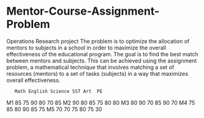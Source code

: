 # Mentor-Course-Assignment-Problem
Operations Research project
The problem is to optimize the allocation of mentors to subjects in a school in order to maximize
the overall effectiveness of the educational program. The goal is to find the best match between
mentors and subjects. This can be achieved using the assignment problem, a mathematical
technique that involves matching a set of resources (mentors) to a set of tasks (subjects) in a way
that maximizes overall effectiveness.


       Math English Science SST Art  PE
  M1    85	   75	   90	    80	 70	 85
  M2    90	   80	   85	    75   80  80
  M3    80	   90	   70	    85	 90	 70
  M4    75	   85	   80	    90	 85	 75
  M5    70	   70	   75	    80	 75	 30
